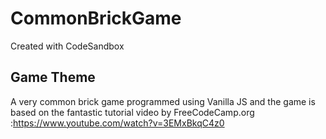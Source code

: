 # CommonBrickGame
Created with CodeSandbox

## Game Theme
A very common brick game programmed using Vanilla JS and the game is based on the fantastic tutorial video by FreeCodeCamp.org :https://www.youtube.com/watch?v=3EMxBkqC4z0



